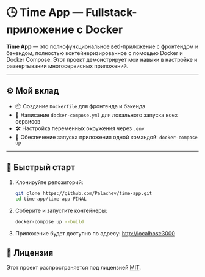 # 🕒 Time App — Fullstack-приложение с Docker

**Time App** — это полнофункциональное веб-приложение с фронтендом и бэкендом, полностью контейнеризированное с помощью Docker и Docker Compose. Этот проект демонстрирует мои навыки в настройке и развертывании многосервисных приложений.

---

## ⚙️ Мой вклад

- 📦 Создание `Dockerfile` для фронтенда и бэкенда
- 🔧 Написание `docker-compose.yml` для локального запуска всех сервисов
- 🛠️ Настройка переменных окружения через `.env`
- 🚀 Обеспечение запуска приложения одной командой: `docker-compose up`

---

## 🚀 Быстрый старт

1. Клонируйте репозиторий:

   ```bash
   git clone https://github.com/Palachev/time-app.git
   cd time-app/time-app-FINAL
   ```

2. Соберите и запустите контейнеры:

   ```bash
   docker-compose up --build
   ```

3. Приложение будет доступно по адресу: [http://localhost:3000](http://localhost:3000)

## 📝 Лицензия

Этот проект распространяется под лицензией [MIT](LICENSE).
